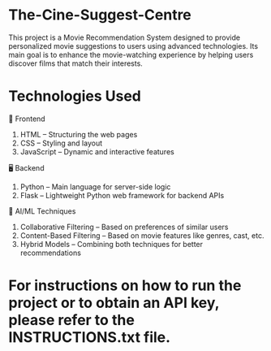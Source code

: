 # The-Cine-Suggest-Centre

This project is a Movie Recommendation System designed to provide personalized movie suggestions to users using advanced technologies. Its main goal is to enhance the movie-watching experience by helping users discover films that match their interests.

# Technologies Used

🔧 Frontend
1. HTML – Structuring the web pages
2. CSS – Styling and layout
3. JavaScript – Dynamic and interactive features

🖥️ Backend
1. Python – Main language for server-side logic
2. Flask – Lightweight Python web framework for backend APIs

🧠 AI/ML Techniques
1. Collaborative Filtering – Based on preferences of similar users
2. Content-Based Filtering – Based on movie features like genres, cast, etc.
3. Hybrid Models – Combining both techniques for better recommendations


# For instructions on how to run the project or to obtain an API key, please refer to the INSTRUCTIONS.txt file.

